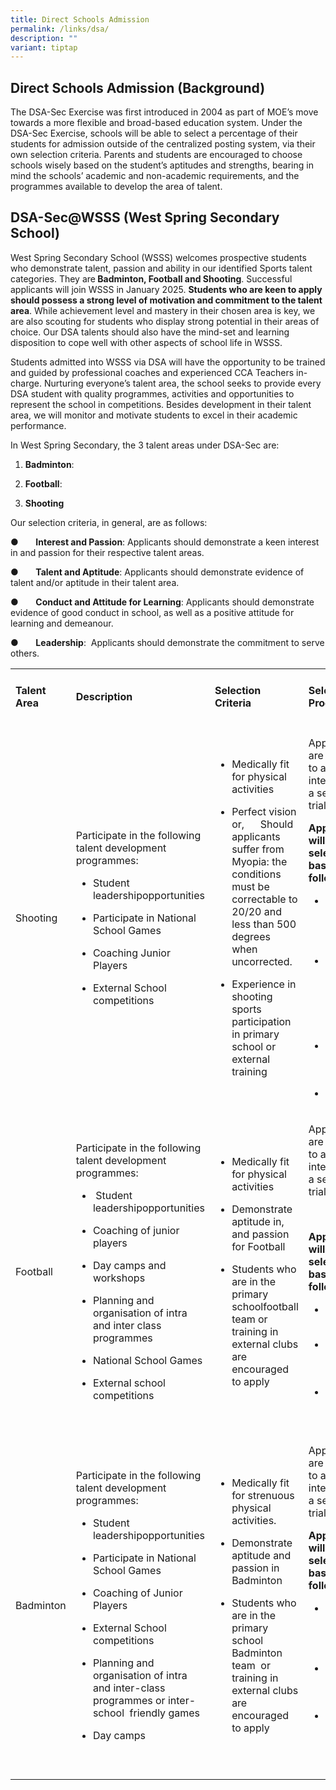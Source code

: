 ```yaml
---
title: Direct Schools Admission
permalink: /links/dsa/
description: ""
variant: tiptap
---
```

<h2>Direct Schools Admission (Background)</h2>
<p>The DSA-Sec Exercise was first introduced in 2004 as part of MOE’s move
towards a more flexible and broad-based education system. Under the DSA-Sec
Exercise, schools will be able to select a percentage of their students
for admission outside of the centralized posting system, via their own
selection criteria. Parents and students are encouraged to choose schools
wisely based on the student’s aptitudes and strengths, bearing in mind
the schools’ academic and non-academic requirements, and the programmes
available to develop the area of talent.</p>
<h2>DSA-Sec@WSSS (West Spring Secondary School)</h2>
<p>West Spring Secondary School (WSSS) welcomes prospective students who
demonstrate talent, passion and ability in our identified Sports talent
categories. They are<strong> Badminton, Football and Shooting</strong>.
Successful applicants will join WSSS in January 2025. <strong>Students who are keen to apply should possess a strong level of motivation and commitment to the talent area</strong>.
While achievement level and mastery in their chosen area is key, we are
also scouting for students who display strong potential in their areas
of choice. Our DSA talents should also have the mind-set and learning disposition
to cope well with other aspects of school life in WSSS.</p>
<p>Students admitted into WSSS via DSA will have the opportunity to be trained
and guided by professional coaches and experienced CCA Teachers in-charge.
Nurturing everyone’s talent area, the school seeks to provide every DSA
student with quality programmes, activities and opportunities to represent
the school in competitions. Besides development in their talent area, we
will monitor and motivate students to excel in their academic performance.</p>
<p>In West Spring Secondary, the 3 talent areas under DSA-Sec are:</p>
<ol data-tight="true" class="tight">
<li>
<p><strong>Badminton</strong>:</p>
</li>
<li>
<p><strong>Football</strong>:</p>
</li>
<li>
<p><strong>Shooting</strong>
</p>
</li>
</ol>
<p>Our selection criteria, in general, are as follows:</p>
<p>●&nbsp;&nbsp;&nbsp;&nbsp;&nbsp;&nbsp; <strong>Interest and Passion</strong>:
Applicants should demonstrate a keen interest in and passion for their
respective talent areas.</p>
<p>●&nbsp;&nbsp;&nbsp;&nbsp;&nbsp;&nbsp; <strong>Talent and Aptitude</strong>:
Applicants should demonstrate evidence of talent and/or aptitude in their
talent area.</p>
<p>●&nbsp;&nbsp;&nbsp;&nbsp;&nbsp;&nbsp; <strong>Conduct and Attitude for Learning</strong>:
Applicants should demonstrate evidence of good conduct in school, as well
as a positive attitude for learning and demeanour.&nbsp;</p>
<p>●&nbsp;&nbsp;&nbsp;&nbsp;&nbsp;&nbsp; <strong>Leadership</strong>: &nbsp;Applicants
should demonstrate the commitment to serve others.</p>
<table>
<tbody>
<tr>
<td rowspan="1" colspan="1">
<h4>Talent Area</h4>
</td>
<td rowspan="1" colspan="1">
<h4>Description</h4>
</td>
<td rowspan="1" colspan="1">
<h4>Selection Criteria</h4>
</td>
<td rowspan="1" colspan="1">
<h4>Selection Process</h4>
</td>
</tr>
<tr>
<td rowspan="1" colspan="1">
<p>Shooting</p>
</td>
<td rowspan="1" colspan="1">
<p>Participate in the following talent development programmes:</p>
<ul data-tight="true" class="tight">
<li>
<p>Student leadershipopportunities</p>
</li>
<li>
<p>Participate in National School Games</p>
</li>
<li>
<p>Coaching Junior Players</p>
</li>
<li>
<p>External School competitions</p>
</li>
</ul>
</td>
<td rowspan="1" colspan="1">
<ul data-tight="true" class="tight">
<li>
<p>Medically fit for physical activities</p>
</li>
<li>
<p>Perfect vision or,&nbsp;&nbsp;&nbsp;&nbsp;&nbsp; Should applicants suffer
from Myopia: the conditions must be correctable to 20/20 and less than
500 degrees when uncorrected.</p>
</li>
<li>
<p>Experience in shooting sports participation in primary school or external
training</p>
</li>
</ul>
</td>
<td rowspan="1" colspan="1">
<p>Applicants are required to attend an interview and a selection trial.</p>
<p><strong>Applicants will be selected based on the following:</strong>&nbsp;</p>
<ul data-tight="true" class="tight">
<li>
<p>Strength test (weight of Pistol)</p>
</li>
<li>
<p>Shooting Trial (Based on groupings and scores)</p>
</li>
<li>
<p>Academic Track Record</p>
</li>
<li>
<p>Conduct</p>
</li>
</ul>
</td>
</tr>
<tr>
<td rowspan="1" colspan="1">
<p>Football</p>
</td>
<td rowspan="1" colspan="1">
<p>Participate in the following talent development programmes:</p>
<ul data-tight="true" class="tight">
<li>
<p>&nbsp;Student leadershipopportunities</p>
</li>
<li>
<p>Coaching of junior players</p>
</li>
<li>
<p>Day camps and workshops</p>
</li>
<li>
<p>Planning and organisation of intra and inter class programmes&nbsp;</p>
</li>
<li>
<p>National School Games</p>
</li>
<li>
<p>External school competitions</p>
</li>
</ul>
</td>
<td rowspan="1" colspan="1">
<ul data-tight="true" class="tight">
<li>
<p>Medically fit for physical activities</p>
</li>
<li>
<p>Demonstrate aptitude in, and passion for Football</p>
</li>
<li>
<p>Students who are in the primary schoolfootball team or training in external
clubs are encouraged to apply</p>
</li>
</ul>
</td>
<td rowspan="1" colspan="1">
<p>Applicants are required to attend an interview and a selection trial.</p>
<p>&nbsp;</p>
<p><strong>Applicants will be selected based on the following:</strong>
</p>
<ul data-tight="true" class="tight">
<li>
<p>Aptitude in Football</p>
</li>
<li>
<p>Academic Track Record</p>
</li>
<li>
<p>Conduct</p>
</li>
</ul>
<p>&nbsp;</p>
</td>
</tr>
<tr>
<td rowspan="1" colspan="1">
<p>Badminton</p>
</td>
<td rowspan="1" colspan="1">
<p>Participate in the following talent development programmes:</p>
<ul data-tight="true" class="tight">
<li>
<p>Student leadershipopportunities</p>
</li>
<li>
<p>Participate in National School Games</p>
</li>
<li>
<p>Coaching of Junior Players</p>
</li>
<li>
<p>External School competitions</p>
</li>
<li>
<p>Planning and organisation of intra and&nbsp;inter-class programmes or
inter-school&nbsp;&nbsp;friendly games</p>
</li>
<li>
<p>Day camps</p>
</li>
</ul>
</td>
<td rowspan="1" colspan="1">
<ul data-tight="true" class="tight">
<li>
<p>Medically fit for strenuous physical activities.</p>
</li>
<li>
<p>Demonstrate aptitude and passion in Badminton</p>
</li>
<li>
<p>Students who are in the primary school Badminton team &nbsp;or training
in external clubs are encouraged to apply</p>
</li>
</ul>
</td>
<td rowspan="1" colspan="1">
<p>Applicants are required to attend an interview and a selection trial.</p>
<p><strong>Applicants will be selected based on the following:</strong>
</p>
<ul data-tight="true" class="tight">
<li>
<p>Aptitude and skills in Badminton</p>
</li>
<li>
<p>Academic Track Record</p>
</li>
<li>
<p>Conduct</p>
</li>
</ul>
<p>&nbsp;</p>
<p>&nbsp;</p>
</td>
</tr>
</tbody>
</table>
<p></p>